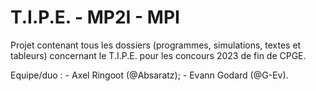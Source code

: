 # T.I.P.E. - MP2I - MPI

Projet contenant tous les dossiers (programmes, simulations, textes et tableurs) concernant le T.I.P.E. pour les concours 2023 de fin de CPGE.

Equipe/duo : - Axel Ringoot (@Absaratz); 
             - Evann Godard (@G-Ev).

